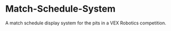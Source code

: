 # Match-Schedule-System
A match schedule display system for the pits in a VEX Robotics competition.
